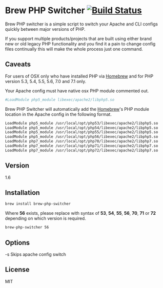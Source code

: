 Brew PHP Switcher [![Build Status](https://travis-ci.org/philcook/brew-php-switcher.svg?branch=master)](https://travis-ci.org/philcook/brew-php-switcher)
=========

Brew PHP switcher is a simple script to switch your Apache and CLI configs quickly between major versions of PHP.

If you support multiple products/projects that are built using either brand new or old legacy PHP functionality and you find it a pain to change config files continually this will make the whole process just one command.

Caveats
-------

For users of OSX only who have installed PHP via [Homebrew] and for PHP version 5.3, 5.4, 5.5, 5.6, 7.0 and 7.1 only.

Your Apache config must have native osx PHP module commented out.
```sh
#LoadModule php5_module libexec/apache2/libphp5.so
```

Brew PHP Switcher will automatically add the [Homebrew]'s PHP module location in the Apache config in the following format.
```sh
LoadModule php5_module /usr/local/opt/php53/libexec/apache2/libphp5.so
LoadModule php5_module /usr/local/opt/php54/libexec/apache2/libphp5.so
LoadModule php5_module /usr/local/opt/php55/libexec/apache2/libphp5.so
LoadModule php5_module /usr/local/opt/php56/libexec/apache2/libphp5.so
LoadModule php7_module /usr/local/opt/php70/libexec/apache2/libphp7.so
LoadModule php7_module /usr/local/opt/php71/libexec/apache2/libphp7.so
LoadModule php7_module /usr/local/opt/php72/libexec/apache2/libphp7.so
```

Version
----

1.6

Installation
--------------
```sh
brew install brew-php-switcher
```

Where **56** exists, please replace with syntax of **53**, **54**, **55**, **56**, **70**, **71** or **72** depending on which version is required.
```sh
brew-php-switcher 56
```

Options
--------------

-s Skips apache config switch

License
----

MIT

[Homebrew]:http://brew.sh/
[@p_cook]:http://twitter.com/p_cook
